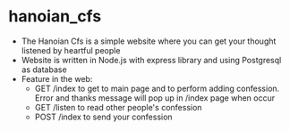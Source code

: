 # hanoian_cfs
- The Hanoian Cfs is a simple website where you can get your thought listened by heartful people
- Website is written in Node.js with express library and using Postgresql as database
- Feature in the web:
  + GET /index to get to main page and to perform adding confession. Error and thanks message will pop up in /index page when occur
  + GET /listen to read other people's confession
  + POST /index to send your confession
  
